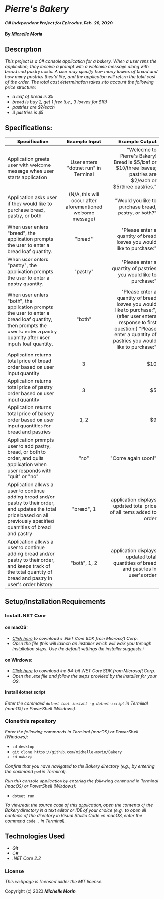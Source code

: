 # _Pierre's Bakery_

#### _C# Independent Project for Epicodus_, _Feb. 28, 2020_

#### By _**Michelle Morin**_

## Description

_This project is a C# console application for a bakery. When a user runs the application, they receive a prompt with a welcome message along with bread and pastry costs. A user may specify how many loaves of bread and how many pastries they'd like, and the application will return the total cost of the order. The total cost determination takes into account the following price structure:_ 
* _a loaf of bread is $5_
* _bread is buy 2, get 1 free (i.e., 3 loaves for $10)_
* _pastries are $2/each_
* _3 pastries is $5_

## Specifications:

| Specification | Example Input | Example Output |
| ------------- |:-------------:| -------------------:|
| Application greets user with welcome message when user starts application | User enters "dotnet run" in Terminal | "Welcome to Pierre's Bakery! Bread is $5/loaf or $10/three loaves; pastries are $2/each or $5/three pastries." |
| Application asks user if they would like to purchase bread, pastry, or both | (N/A, this will occur after aforementioned welcome message) | "Would you like to purchase bread, pastry, or both?" |
| When user enters "bread", the application prompts the user to enter a bread loaf quantity. | "bread" | "Please enter a quantity of bread loaves you would like to purchase:" |
| When user enters "pastry", the application prompts the user to enter a pastry quantity. | "pastry" | "Please enter a quantity of pastries you would like to purchase:" |
| When user enters "both", the application prompts the user to enter a bread loaf quantity, then prompts the user to enter a pastry quantity after user inputs loaf quantity. | "both" | "Please enter a quantity of bread loaves you would like to purchase:", (after user enters response to first question:) "Please enter a quantity of pastries you would like to purchase:" |
| Application returns total price of bread order based on user input quantity | 3 | $10 |
| Application returns total price of pastry order based on user input quantity | 3 | $5 |
| Application returns total price of bakery order based on user input quantities for bread and pastries | 1, 2 | $9 |
| Application prompts user to add pastry, bread, or both to order, and quits application when user responds with "quit" or "no" | "no" | "Come again soon!" |
| Application allows a user to continue adding bread and/or pastry to their order, and updates the total price based on all previously specified quantities of bread and pastry | "bread", 1 | application displays updated total price of all items added to order |
| Application allows a user to continue adding bread and/or pastry to their order, and keeps track of the total quantity of bread and pastry in user's order history | "both", 1, 2 | application displays updated total quantities of bread and pastries in user's order |

## Setup/Installation Requirements

### Install .NET Core

#### on macOS:
* _[Click here](https://dotnet.microsoft.com/download/thank-you/dotnet-sdk-2.2.106-macos-x64-installer) to download a .NET Core SDK from Microsoft Corp._
* _Open the file (this will launch an installer which will walk you through installation steps. Use the default settings the installer suggests.)_

#### on Windows:
* _[Click here](https://dotnet.microsoft.com/download/thank-you/dotnet-sdk-2.2.203-windows-x64-installer) to download the 64-bit .NET Core SDK from Microsoft Corp._
* _Open the .exe file and follow the steps provided by the installer for your OS._

#### Install dotnet script
_Enter the command ``dotnet tool install -g dotnet-script`` in Terminal (macOS) or PowerShell (Windows)._

### Clone this repository

_Enter the following commands in Terminal (macOS) or PowerShell (Windows):_
* ``cd desktop``
* ``git clone https://github.com/michelle-morin/Bakery``
* ``cd Bakery``

_Confirm that you have navigated to the Bakery directory (e.g., by entering the command_ ``pwd`` _in Terminal)._

_Run this console application by entering the following command in Terminal (macOS) or PowerShell (Windows):_
* ``dotnet run``

_To view/edit the source code of this application, open the contents of the Bakery directory in a text editor or IDE of your choice (e.g., to open all contents of the directory in Visual Studio Code on macOS, enter the command_ ``code .`` _in Terminal)._

## Technologies Used
* _Git_
* _C#_
* _.NET Core 2.2_

### License

*This webpage is licensed under the MIT license.*

Copyright (c) 2020 **_Michelle Morin_**